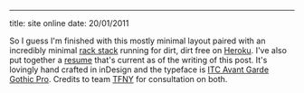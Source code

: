 --- 
title: site online
date: 20/01/2011

So I guess I'm finished with this mostly minimal layout paired with an 
incredibly minimal [rack stack](http://cloudhead.io/toto) running for 
dirt, dirt free on [Heroku](http://heroku.com/). I've also put 
together a [resume](/resume.pdf) that's current as of the writing of 
this post. It's lovingly hand crafted in inDesign and the typeface is 
[ITC Avant Garde Gothic Pro][1]. Credits to team [TFNY][2] for consultation
on both.

[1]: http://www.fontshop.com/fonts/downloads/itc/itc_avant_garde_gothic_pro_virtual/
[2]: http://tiffanyenriquez.com